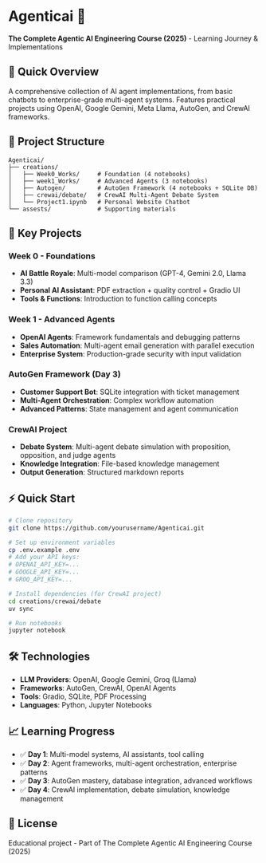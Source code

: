# Agenticai 🤖

**The Complete Agentic AI Engineering Course (2025)** - Learning Journey & Implementations

## 🎯 Quick Overview

A comprehensive collection of AI agent implementations, from basic chatbots to enterprise-grade multi-agent systems. Features practical projects using OpenAI, Google Gemini, Meta Llama, AutoGen, and CrewAI frameworks.

## 📁 Project Structure

```
Agenticai/
├── creations/
│   ├── Week0_Works/     # Foundation (4 notebooks)
│   ├── week1_Works/     # Advanced Agents (3 notebooks)
│   ├── Autogen/         # AutoGen Framework (4 notebooks + SQLite DB)
│   ├── crewai/debate/   # CrewAI Multi-Agent Debate System
│   └── Project1.ipynb   # Personal Website Chatbot
└── assests/             # Supporting materials
```

## 🚀 Key Projects

### Week 0 - Foundations
- **AI Battle Royale**: Multi-model comparison (GPT-4, Gemini 2.0, Llama 3.3)
- **Personal AI Assistant**: PDF extraction + quality control + Gradio UI
- **Tools & Functions**: Introduction to function calling concepts

### Week 1 - Advanced Agents
- **OpenAI Agents**: Framework fundamentals and debugging patterns
- **Sales Automation**: Multi-agent email generation with parallel execution
- **Enterprise System**: Production-grade security with input validation

### AutoGen Framework (Day 3)
- **Customer Support Bot**: SQLite integration with ticket management
- **Multi-Agent Orchestration**: Complex workflow automation
- **Advanced Patterns**: State management and agent communication

### CrewAI Project
- **Debate System**: Multi-agent debate simulation with proposition, opposition, and judge agents
- **Knowledge Integration**: File-based knowledge management
- **Output Generation**: Structured markdown reports

## ⚡ Quick Start

```bash
# Clone repository
git clone https://github.com/yourusername/Agenticai.git

# Set up environment variables
cp .env.example .env
# Add your API keys:
# OPENAI_API_KEY=...
# GOOGLE_API_KEY=...
# GROQ_API_KEY=...

# Install dependencies (for CrewAI project)
cd creations/crewai/debate
uv sync

# Run notebooks
jupyter notebook
```

## 🛠️ Technologies

- **LLM Providers**: OpenAI, Google Gemini, Groq (Llama)
- **Frameworks**: AutoGen, CrewAI, OpenAI Agents
- **Tools**: Gradio, SQLite, PDF Processing
- **Languages**: Python, Jupyter Notebooks

## 📈 Learning Progress

- ✅ **Day 1**: Multi-model systems, AI assistants, tool calling
- ✅ **Day 2**: Agent frameworks, multi-agent orchestration, enterprise patterns
- ✅ **Day 3**: AutoGen mastery, database integration, advanced workflows
- ✅ **Day 4**: CrewAI implementation, debate simulation, knowledge management

## 📝 License

Educational project - Part of The Complete Agentic AI Engineering Course (2025)
